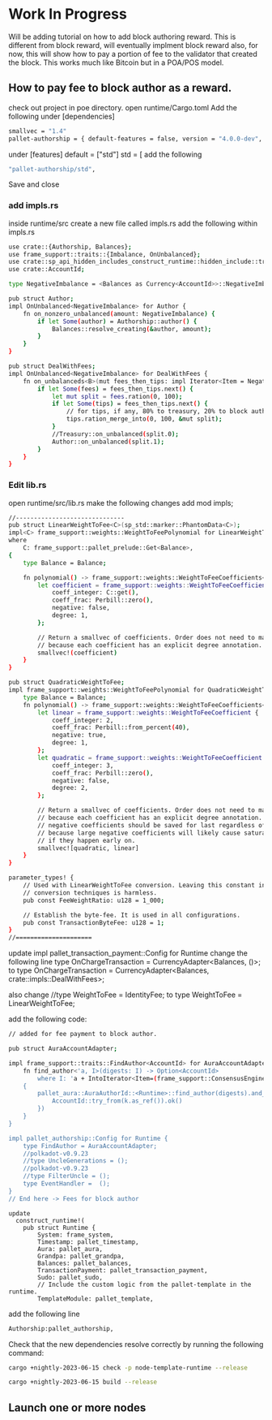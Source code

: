 # Work In Progress
Will be adding tutorial on how to add block authoring reward. This is different from block reward, will eventually implment block reward also, for now, this will show how to pay a portion of fee to the validator that created the block. This works much like Bitcoin but in a POA/POS model.

## How to pay fee to block author as a reward.
check out project in poe directory.
open runtime/Cargo.toml
Add the following under 
[dependencies]
```sh
smallvec = "1.4"
pallet-authorship = { default-features = false, version = "4.0.0-dev", git = "https://github.com/paritytech/substrate.git", branch = "polkadot-v1.0.0" }
```
under 
[features]
default = ["std"]
std = [
add the following 
```sh
"pallet-authorship/std",
```
Save and close
### add impls.rs
inside runtime/src create a new file called impls.rs
add the following within impls.rs
```sh
use crate::{Authorship, Balances};
use frame_support::traits::{Imbalance, OnUnbalanced};
use crate::sp_api_hidden_includes_construct_runtime::hidden_include::traits::Currency;
use crate::AccountId;

type NegativeImbalance = <Balances as Currency<AccountId>>::NegativeImbalance;

pub struct Author;
impl OnUnbalanced<NegativeImbalance> for Author {
	fn on_nonzero_unbalanced(amount: NegativeImbalance) {
		if let Some(author) = Authorship::author() {
			Balances::resolve_creating(&author, amount);
		}
	}
}

pub struct DealWithFees;
impl OnUnbalanced<NegativeImbalance> for DealWithFees {
	fn on_unbalanceds<B>(mut fees_then_tips: impl Iterator<Item = NegativeImbalance>) {
		if let Some(fees) = fees_then_tips.next() {
			let mut split = fees.ration(0, 100);
			if let Some(tips) = fees_then_tips.next() {
				// for tips, if any, 80% to treasury, 20% to block author (though this can be anything)
				tips.ration_merge_into(0, 100, &mut split);
			}
			//Treasury::on_unbalanced(split.0);
			Author::on_unbalanced(split.1);
		}
	}
} 
```
### Edit lib.rs
open runtime/src/lib.rs
make the following changes
add 
mod impls;

```sh
//------------------------------
pub struct LinearWeightToFee<C>(sp_std::marker::PhantomData<C>);
impl<C> frame_support::weights::WeightToFeePolynomial for LinearWeightToFee<C>
where
	C: frame_support::pallet_prelude::Get<Balance>,
{
	type Balance = Balance;

	fn polynomial() -> frame_support::weights::WeightToFeeCoefficients<Self::Balance> {
		let coefficient = frame_support::weights::WeightToFeeCoefficient {
			coeff_integer: C::get(),
			coeff_frac: Perbill::zero(),
			negative: false,
			degree: 1,
		};

		// Return a smallvec of coefficients. Order does not need to match degrees
		// because each coefficient has an explicit degree annotation.
		smallvec!(coefficient)
	}
}

pub struct QuadraticWeightToFee;
impl frame_support::weights::WeightToFeePolynomial for QuadraticWeightToFee {
	type Balance = Balance;
	fn polynomial() -> frame_support::weights::WeightToFeeCoefficients<Self::Balance> {
		let linear = frame_support::weights::WeightToFeeCoefficient {
			coeff_integer: 2,
			coeff_frac: Perbill::from_percent(40),
			negative: true,
			degree: 1,
		};
		let quadratic = frame_support::weights::WeightToFeeCoefficient {
			coeff_integer: 3,
			coeff_frac: Perbill::zero(),
			negative: false,
			degree: 2,
		};

		// Return a smallvec of coefficients. Order does not need to match degrees
		// because each coefficient has an explicit degree annotation. In fact, any
		// negative coefficients should be saved for last regardless of their degree
		// because large negative coefficients will likely cause saturation (to zero)
		// if they happen early on.
		smallvec![quadratic, linear]
	}
}

parameter_types! {
	// Used with LinearWeightToFee conversion. Leaving this constant in tact when using other
	// conversion techniques is harmless.
	pub const FeeWeightRatio: u128 = 1_000;

	// Establish the byte-fee. It is used in all configurations.
	pub const TransactionByteFee: u128 = 1;
}
//=====================
```
update impl pallet_transaction_payment::Config for Runtime
change the following line type OnChargeTransaction = CurrencyAdapter<Balances, ()>;
to
type OnChargeTransaction = CurrencyAdapter<Balances, crate::impls::DealWithFees>;

also change 	//type WeightToFee = IdentityFee<Balance>;
to
type WeightToFee = LinearWeightToFee<FeeWeightRatio>;

add the following code:
```sh
// added for fee payment to block author.

pub struct AuraAccountAdapter;

impl frame_support::traits::FindAuthor<AccountId> for AuraAccountAdapter {
	fn find_author<'a, I>(digests: I) -> Option<AccountId>
		where I: 'a + IntoIterator<Item=(frame_support::ConsensusEngineId, &'a [u8])>
	{
		pallet_aura::AuraAuthorId::<Runtime>::find_author(digests).and_then(|k| {
			AccountId::try_from(k.as_ref()).ok()
		})
	}
}

impl pallet_authorship::Config for Runtime {
	type FindAuthor = AuraAccountAdapter;
	//polkadot-v0.9.23 
	//type UncleGenerations = ();
	//polkadot-v0.9.23 
	//type FilterUncle = ();
	type EventHandler =  ();
}
// End here -> Fees for block author
```
```
update 
  construct_runtime!(
	pub struct Runtime {
		System: frame_system,
		Timestamp: pallet_timestamp,
		Aura: pallet_aura,
		Grandpa: pallet_grandpa,
		Balances: pallet_balances,
		TransactionPayment: pallet_transaction_payment,
		Sudo: pallet_sudo,
		// Include the custom logic from the pallet-template in the runtime.
		TemplateModule: pallet_template,
```
  add the following line
```sh
Authorship:pallet_authorship,
```

Check that the new dependencies resolve correctly by running the following command:
```sh
cargo +nightly-2023-06-15 check -p node-template-runtime --release
```
```sh
cargo +nightly-2023-06-15 build --release
```
## Launch one or more nodes
